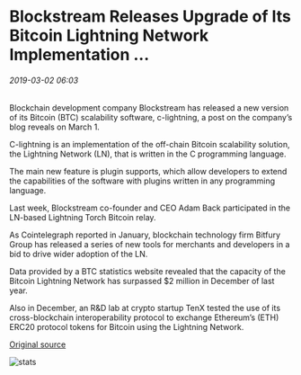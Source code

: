 # Blockstream Releases Upgrade of Its Bitcoin Lightning Network Implementation ...

###### 2019-03-02 06:03

Blockchain development company Blockstream has released a new version of its Bitcoin (BTC) scalability software, c-lightning, a post on the company’s blog reveals on March 1.

C-lightning is an implementation of the off-chain Bitcoin scalability solution, the Lightning Network (LN), that is written in the C programming language.

The main new feature is plugin supports, which allow developers to extend the capabilities of the software with plugins written in any programming language.

Last week, Blockstream co-founder and CEO Adam Back participated in the LN-based Lightning Torch Bitcoin relay.

As Cointelegraph reported in January, blockchain technology firm Bitfury Group has released a series of new tools for merchants and developers in a bid to drive wider adoption of the LN.

Data provided by a BTC statistics website revealed that the capacity of the Bitcoin Lightning Network has surpassed $2 million in December of last year.

Also in December, an R&D lab at crypto startup TenX tested the use of its cross-blockchain interoperability protocol to exchange Ethereum’s (ETH) ERC20 protocol tokens for Bitcoin using the Lightning Network.

[Original source](https://cointelegraph.com/news/blockstream-releases-upgrade-of-its-bitcoin-lightning-network-implementation)

![stats](https://c.statcounter.com/11760860/0/a89fa40b/1/ "stats")